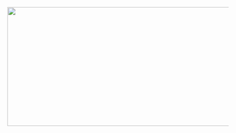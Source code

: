 <p align="center">
  <img width="738" height="272" src="https://user-images.githubusercontent.com/64951136/116340382-48885b80-a809-11eb-9fbd-896aa6c2e29b.jpg">
</p>

